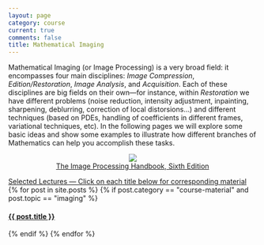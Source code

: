 ```yaml
---
layout: page
category: course
current: true
comments: false
title: Mathematical Imaging
---
```


Mathematical Imaging (or Image Processing) is a very broad field: it encompasses four main disciplines: *Image Compression*, *Edition/Restoration*, *Image Analysis*, and *Acquisition*.  Each of these disciplines are big fields on their own—for instance, within *Restoration* we have different problems (noise reduction, intensity adjustment, inpainting, sharpening, deblurring, correction of local distorsions…) and different techniques (based on PDEs, handling of coefficients in different frames, variational techniques, etc).  In the following pages we will explore some basic ideas and show some examples to illustrate how different branches of Mathematics can help you accomplish these tasks.

<p style="text-align:center;">
	<a href="http://www.amazon.com/gp/product/1439840458/ref=as_li_tf_il?ie=UTF8&amp;tag=blancosilva-20&amp;linkCode=as2&amp;camp=217145&amp;creative=399373&amp;creativeASIN=1439840458"><img border="0" src="http://ws.assoc-amazon.com/widgets/q?_encoding=UTF8&amp;Format=_SL160_&amp;ASIN=1439840458&amp;MarketPlace=US&amp;ID=AsinImage&amp;WS=1&amp;tag=blancosilva-20&amp;ServiceVersion=20070822"></a><img src="http://www.assoc-amazon.com/e/ir?t=blancosilva-20&amp;l=as2&amp;o=1&amp;a=1439840458&amp;camp=217145&amp;creative=399373" width="1" height="1" border="0" alt="" style="border:none!important;margin:0!important;" /><br /><a href="http://www.amazon.com/gp/product/1439840458/ref=as_li_tf_tl?ie=UTF8&amp;tag=blancosilva-20&amp;linkCode=as2&amp;camp=217145&amp;creative=399373&amp;creativeASIN=1439840458">The Image Processing Handbook, Sixth Edition</a><img src="http://www.assoc-amazon.com/e/ir?t=blancosilva-20&amp;l=as2&amp;o=1&amp;a=1439840458&amp;camp=217145&amp;creative=399373" width="1" height="1" border="0" alt="" style="border:none!important;margin:0!important;" />
</p>

<div class="col-sm-8">
	<div class="list-group">
		<a href="#" class="list-group-item active">Selected Lectures — Click on each title below for corresponding material</a>
		{% for post in site.posts %}
		{% if post.category == "course-material" and post.topic == "imaging" %}
		<a href="{{ post.url | prepend: side.baseurl }}" class="list-group-item">
			<h4 class="list-group-item-heading">{{ post.title }}</h4>
		</a>
		{% endif %}
		{% endfor %}
	</div>
</div>
